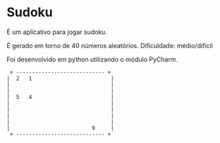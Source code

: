 # Sudoku

É um aplicativo para jogar sudoku.

É gerado em torno de 40 números aleatórios.
Dificuldade: médio/difícil

Foi desenvolvido em python utilizando o módulo PyCharm.



```
 + ---------------------------- + 
|  2   1                         |
|                                |
|                                |
|  5   4                         |
|                                |
|                                |
|                                |
|                                |
|                          9     |
 + ---------------------------- +

```

